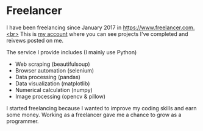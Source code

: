 # Freelancer

I have been freelancing since January 2017 in https://www.freelancer.com.<br>
This is [my account](https://www.freelancer.com/u/harupy#/) where you can see projects I've completed and reivews posted on me.

The service I provide includes (I mainly use Python)
- Web scraping (beautifulsoup)
- Browser automation (selenium)
- Data processing (pandas)
- Data visualization (matplotlib)
- Numerical calculation (numpy)
- Image processing (opencv & pillow)

I started freelancing because I wanted to improve my coding skills and earn some money. Working as a freelancer gave me a chance to grow as a programmer.
